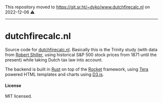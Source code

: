 This repository moved to https://git.sr.ht/~dvko/www.dutchfirecalc.nl on 2022-12-06 :warning:

---

# dutchfirecalc.nl

Source code for [dutchfirecalc.nl](https://www.dutchfirecalc.nl/). Basically this is the Trinity study (with data from [Robert Shiller](http://www.econ.yale.edu/~shiller/data.htm), using historical S&P 500 stock prices from 1871 until the present)  while taking Dutch tax law into account.

The backend is built in [Rust](https://www.rust-lang.org/) on top of the [Rocket](https://rocket.rs/) framework, using [Tera](https://tera.netlify.app/) powered HTML templates and charts using [D3.js](https://d3js.org/).

#### License

MIT licensed.
